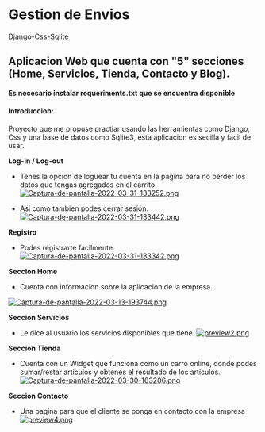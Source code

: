 # Gestion de Envios
 Django-Css-Sqlite
 ## Aplicacion Web que cuenta con "5" secciones (Home, Servicios, Tienda, Contacto y Blog).
 **Es necesario instalar requeriments.txt que se encuentra disponible**
 
 #### Introduccion:
 Proyecto que me propuse practiar usando las herramientas como Django, Css y una base de datos como Sqlite3, esta aplicacion es secilla y facil de usar.

**Log-in / Log-out**
+ Tenes la opcion de loguear tu cuenta en la pagina para no perder los datos que tengas agregados en el carrito.
[![Captura-de-pantalla-2022-03-31-133252.png](https://i.postimg.cc/ZnrcbrCP/Captura-de-pantalla-2022-03-31-133252.png)](https://postimg.cc/ctLYTt76)

+ Asi como tambien podes cerrar sesión.
[![Captura-de-pantalla-2022-03-31-133442.png](https://i.postimg.cc/Jn0vzdLN/Captura-de-pantalla-2022-03-31-133442.png)](https://postimg.cc/dkM4W6D3)

**Registro**
+ Podes registrarte facilmente.
[![Captura-de-pantalla-2022-03-31-133342.png](https://i.postimg.cc/QxF8y0KW/Captura-de-pantalla-2022-03-31-133342.png)](https://postimg.cc/2VfNqdwz)

**Seccion Home**

+ Cuenta con informacion sobre la aplicacion de la empresa.

[![Captura-de-pantalla-2022-03-13-193744.png](https://i.postimg.cc/vmfGfKB7/Captura-de-pantalla-2022-03-13-193744.png)](https://postimg.cc/PLfGk21N)


**Seccion Servicios**



+ Le dice al usuario los servicios disponibles que tiene.
[![preview2.png](https://i.postimg.cc/zXQNMNHS/preview2.png)](https://postimg.cc/xcLBJWRc)


**Seccion Tienda**



+ Cuenta con un Widget que funciona como un carro online, donde podes sumar/restar articulos
y obtenes el resultado de los articulos.
[![Captura-de-pantalla-2022-03-30-163206.png](https://i.postimg.cc/Kz5JhSRG/Captura-de-pantalla-2022-03-30-163206.png)](https://postimg.cc/vgcW5Krk)

**Seccion Contacto**



+ Una pagina para que el cliente se ponga en contacto con la empresa
[![preview4.png](https://i.postimg.cc/QxvLmqvf/preview4.png)](https://postimg.cc/tYdmCFq6)

